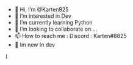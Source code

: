 - 👋 Hi, I’m @Karten925
- 👀 I’m interested in  Dev
- 🌱 I’m currently learning Python
- 💞️ I’m looking to collaborate on ...
- 📫 How to reach me : Discord : Karten#8825
- 👋 Im new In dev

<!---
Karten925/Karten925 is a ✨ special ✨ repository because its `README.md` (this file) appears on your GitHub profile.
You can click the Preview link to take a look at your changes.
--->l

